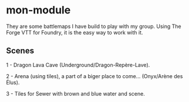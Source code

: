 # mon-module

They are some battlemaps I have build to play with my group. Using The Forge VTT for Foundry, it is the easy way to work with it.

## Scenes
1 - Dragon Lava Cave (Underground/Dragon-Repère-Lave).

2 - Arena (using tiles), a part of a biger place to come... (Onyx/Arène des Élus).

3 - Tiles for Sewer with brown and blue water and scene.

